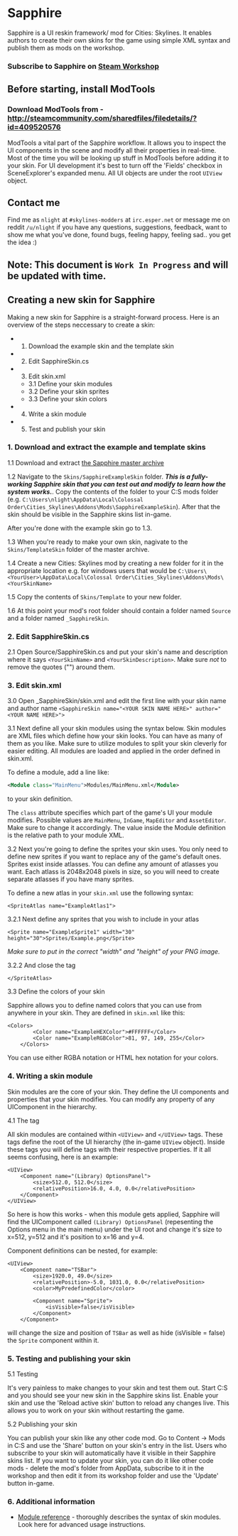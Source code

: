 # Sapphire

Sapphire is a UI reskin framework/ mod for Cities: Skylines. It enables authors to create their own skins for the game using simple XML syntax and publish them as mods on the workshop. 

### Subscribe to Sapphire on [Steam Workshop](http://steamcommunity.com/sharedfiles/filedetails/?id=421770876)

## Before starting, install ModTools
### Download ModTools from - http://steamcommunity.com/sharedfiles/filedetails/?id=409520576
ModTools a vital part of the Sapphire workflow. It allows you to inspect the UI components in the scene and modify all their properties in real-time. Most of the time you will be looking up stuff in ModTools before adding it to your skin. For UI development it's best to turn off the 'Fields' checkbox in SceneExplorer's expanded menu. All UI objects are under the root `UIView` object.

## Contact me
Find me as `nlight` at `#skylines-modders` at `irc.esper.net` or message me on reddit `/u/nlight` if you have any questions, suggestions, feedback, want to show me what you've done, found bugs, feeling happy, feeling sad.. you get the idea :)

## Note: This document is `Work In Progress` and will be updated with time.

## Creating a new skin for Sapphire

Making a new skin for Sapphire is a straight-forward process. Here is an overview of the steps neccessary to create a skin:

- 1. Download the example skin and the template skin
- 2. Edit SapphireSkin.cs
- 3. Edit skin.xml
  - 3.1 Define your skin modules
  - 3.2 Define your skin sprites
  - 3.3 Define your skin colors
- 4. Write a skin module
- 5. Test and publish your skin

### 1. Download and extract the example and template skins

1.1 Download and extract [the Sapphire master archive](https://github.com/AlexanderDzhoganov/Skylines-Sapphire/archive/master.zip)

1.2 Navigate to the `Skins/SapphireExampleSkin` folder. ***This is a fully-working Sapphire skin that you can test out and modify to learn how the system works.***. Copy the contents of the folder to your C:S mods folder (e.g. `C:\Users\nlight\AppData\Local\Colossal Order\Cities_Skylines\Addons\Mods\SapphireExampleSkin`). After that the skin should be visible in the Sapphire skins list in-game.

After you're done with the example skin go to 1.3.

1.3 When you're ready to make your own skin, nagivate to the `Skins/TemplateSkin` folder of the master archive.

1.4 Create a new Cities: Skylines mod by creating a new folder for it in the appropriate location e.g. for windows users that would be `C:\Users\<YourUser>\AppData\Local\Colossal Order\Cities_Skylines\Addons\Mods\<YourSkinName>`

1.5 Copy the contents of `Skins/Template` to your new folder. 

1.6 At this point your mod's root folder should contain a folder named `Source` and a folder named `_SapphireSkin`. 

### 2. Edit SapphireSkin.cs

2.1 Open Source/SapphireSkin.cs and put your skin's name and description where it says `<YourSkinName>` and `<YourSkinDescription>`. Make sure *not* to remove the quotes ("") around them.

### 3. Edit skin.xml

3.0 Open _SapphireSkin/skin.xml and edit the first line with your skin name and author name
`<SapphireSkin name="<YOUR SKIN NAME HERE>" author="<YOUR NAME HERE>">`

3.1 Next define all your skin modules using the syntax below. Skin modules are XML files which define how your skin looks. You can have as many of them as you like. Make sure to utilize modules to split your skin cleverly for easier editing. All modules are loaded and applied in the order defined in skin.xml.

To define a module, add a line like:
```xml
<Module class="MainMenu">Modules/MainMenu.xml</Module>
```
to your skin definition.

The `class` attribute specifies which part of the game's UI your module modifies. Possible values are `MainMenu`, `InGame`, `MapEditor` and `AssetEditor`. Make sure to change it accordingly. The value inside the Module definition is the relative path to your module XML.

3.2 Next you're going to define the sprites your skin uses. You only need to define new sprites if you want to replace any of the game's default ones. Sprites exist inside atlasses. You can define any amount of atlasses you want. Each atlass is 2048x2048 pixels in size, so you will need to create separate atlasses if you have many sprites.

To define a new atlas in your `skin.xml` use the following syntax:

```
<SpriteAtlas name="ExampleAtlas1">
```

3.2.1 Next define any sprites that you wish to include in your atlas

```
<Sprite name="ExampleSprite1" width="30" height="30">Sprites/Example.png</Sprite>
```
*Make sure to put in the correct "width" and "height" of your PNG image.*

3.2.2 And close the tag

```
</SpriteAtlas>
```

3.3 Define the colors of your skin

Sapphire allows you to define named colors that you can use from anywhere in your skin. They are defined in `skin.xml` like this:

```
<Colors>
		<Color name="ExampleHEXColor">#FFFFFF</Color>
		<Color name="ExampleRGBColor">81, 97, 149, 255</Color>
	</Colors>
```
You can use either RGBA notation or HTML hex notation for your colors. 

### 4. Writing a skin module

Skin modules are the core of your skin. They define the UI components and properties that your skin modifies. You can modify any property of any UIComponent in the hierarchy.

4.1 The <UIView> tag

All skin modules are contained within `<UIView>` and `</UIView>` tags. These tags define the root of the UI hierarchy (the in-game `UIView` object). Inside these tags you will define <Component> tags with their respective properties. If it all seems confusing, here is an example:

```
<UIView>
	<Component name="(Library) OptionsPanel">
		<size>512.0, 512.0</size>
		<relativePosition>16.0, 4.0, 0.0</relativePosition>
	</Component>
</UIView>
```

So here is how this works - when this module gets applied, Sapphire will find the UIComponent called `(Library) OptionsPanel` (repesenting the Options menu in the main menu) under the UI root and change it's size to x=512, y=512 and it's position to x=16 and y=4. 

Component definitions can be nested, for example:

```
<UIView>
	<Component name="TSBar">
		<size>1920.0, 49.0</size>
		<relativePosition>-5.0, 1031.0, 0.0</relativePosition>
		<color>MyPredefinedColor</color>
		
		<Component name="Sprite">
			<isVisible>false</isVisible>
		</Component>
	</Component>
```

will change the size and position of `TSBar` as well as hide (isVisible = false) the `Sprite` component within it.

### 5. Testing and publishing your skin

5.1 Testing

It's very painless to make changes to your skin and test them out. Start C:S and you should see your new skin in the Sapphire skins list. Enable your skin and use the 'Reload active skin' button to reload any changes live. This allows you to work on your skin without restarting the game.

5.2 Publishing your skin

You can publish your skin like any other code mod. Go to Content -> Mods in C:S and use the 'Share' button on your skin's entry in the list. Users who subscribe to your skin will automatically have it visible in their Sapphire skins list. If you want to update your skin, you can do it like other code mods - delete the mod's folder from AppData, subscribe to it in the workshop and then edit it from its workshop folder and use the 'Update' button in-game.

### 6. Additional information

- [Module reference](https://github.com/AlexanderDzhoganov/Skylines-Sapphire/blob/master/MODULE_REFERENCE.md) - thoroughly describes the syntax of skin modules. Look here for advanced usage instructions.
